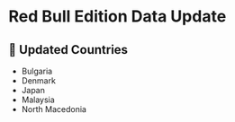 # Red Bull Edition Data Update

## 🔄 Updated Countries
- Bulgaria
- Denmark
- Japan
- Malaysia
- North Macedonia